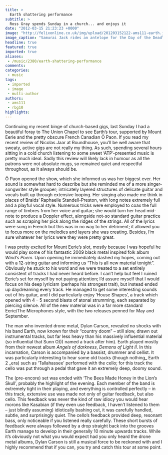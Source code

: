 ```yaml
---
title: >
  Earth shattering performance
subtitle: >
  Ross Gray spends Sunday in a church... and enjoys it
date: "2012-03-15 21:23:23 +0000"
image: "http://felixonline.co.uk/img/upload/201203152122-ams111-earth.jpg"
image_caption: "Samurai Jack rides an antelope for the Day of the Dead"
headline: true
featured: true
imported: true
aliases:
 - /music/2380/earth-shattering-performance
comments:
categories:
 - music
tags:
 - imported
 - image
 - multi-author
authors:
 - ams111
 - rbg10
highlights:
---
```


Continuing my recent binge of church-based gigs, last Sunday I had a beautiful foray to The Union Chapel to see Earth’s tour, supported by Mount Eerie and the pretty obscure French Canadian Ô Paon. If you read my recent review of Nicolas Jaar at Roundhouse, you’ll be well aware that sweaty, active gigs are not really my thing. As such, spending several hours sitting in a cold church listening to some sweet ‘ATP’-presented music is pretty much ideal. Sadly this review will likely lack in humour as all the patrons were not absolute mugs, so remained quiet and respectful throughout, as it always should be.

Ô Paon opened the show, which she informed us was her biggest ever. Her sound is somewhat hard to describe but she reminded me of a more singer-songwriter style grouper; intricately layered structures of delicate guitar and vocals built up through extensive looping. Her singing also made me think in places of Braids’ Raphaelle Standell-Preston, with long notes extremely full and a playful vocal style. Numerous tricks were employed to coax the full range of timbres from her voice and guitar; she would turn her head mid-note to produce a Doppler effect, alongside not-so standard guitar practice such as scraping her pick along the ridges of the strings. All of the lyrics were sung in French but this was in no way to her detriment; it allowed you to focus more on the melodies and layers she was creating. Besides, I’m sure whatever her lyrics were they were pretty great.

I was pretty excited for Mount Eerie’s slot, mostly because I was hopeful he would play some of his fantastic 2009 black metal inspired folk album _Wind’s Poem_. Upon opening he immediately dashed my hopes, coming out with a 12-string guitar and informing us “This is all new material tonight”. Obviously he stuck to his word and we were treated to a set entirely consistent of tracks I had never heard before. I can’t help but feel I ruined Eerie’s set for myself by not paying attention; I’d assure myself that I would focus on his deep lyricism (perhaps his strongest trait), but instead ended up daydreaming every track. He managed to get some interesting sounds out of his guitar, and I did particularly enjoy ‘House Shapes’, a track which opened with 4 – 5 second blasts of atonal strumming, each separated by piercing silence. All of the new material was in a far more standard Eerie/The Microphones style, with the two releases penned for May and September.

The man who invented drone metal, Dylan Carson, revealed no shocks with his band Earth, now known for their “country doom” – still slow, drawn out instrumental tracks, but far less heavy than his massively influential material (so influential that Sunn O))) named a track after him). Earth played mostly from their newest album _Angels of darkness_, _Demons of Light II_. In this incarnation, Carson is accompanied by a bassist, drummer and cellist. It was particularly interesting to hear some old tracks (though nothing_ Earth 2 _era) such as ‘Tallahassee’ performed with the cello; for this track the cello was put through a pedal that gave it an extremely deep, doomy sound.

The (pre-encore) set was ended with ‘The Bees Made Honey in the Lion’s Skull’, probably the highlight of the evening. Each member of the band is extremely tight in their playing, and everything is controlled perfectly – in this track, extensive use was made not only of guitar feedback, but also cello. This feedback was never the kind of raw idiocy you would hear morons like Kasabian (if they even use feedback, I haven’t listened to them – just blindly assuming) idiotically bashing out, it was carefully handled, subtle, and surprisingly quiet. The cello’s feedback provided deep, resonant bass, only noticeable if you listened really carefully. These short bursts of feedback were always followed by a drop straight back into the grooves Earth manage to develop in their generally 10 minute upwards tracks. While it’s obviously not what you would expect had you only heard the drone metal albums, Dylan Carson is still a musical force to be reckoned with and I highly recommend that if you can, you try and catch this tour at some point.
